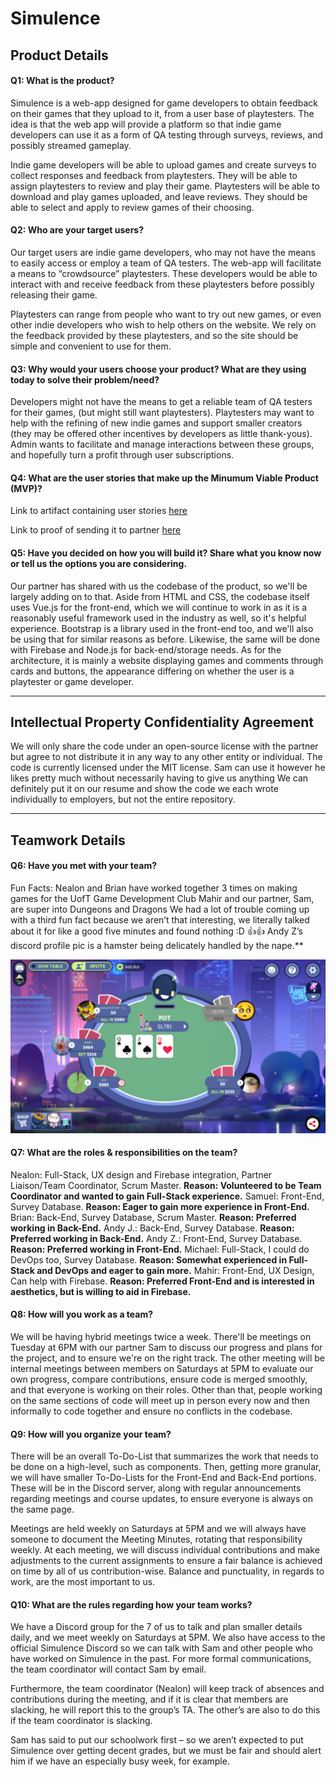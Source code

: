 # Simulence

## Product Details
 
#### Q1: What is the product?

Simulence is a web-app designed for game developers to obtain feedback on their games that they upload to it, from a user base of playtesters. 
The idea is that the web app will provide a platform so that indie game developers can use it as a form of QA testing through surveys, reviews, and possibly streamed gameplay.

Indie game developers will be able to upload games and create surveys to collect responses and feedback from playtesters. They will be able to assign playtesters to review and play their game.
Playtesters will be able to download and play games uploaded, and leave reviews. They should be able to select and apply to review games of their choosing.


#### Q2: Who are your target users?

Our target users are indie game developers, who may not have the means to easily access or employ a team of QA testers. The web-app will facilitate a means to “crowdsource” playtesters. These developers would be able to interact with and receive feedback from these playtesters before possibly releasing their game.

Playtesters can range from people who want to try out new games, or even other indie developers who wish to help others on the website. We rely on the feedback provided by these playtesters, and so the site should be simple and convenient to use for them.

#### Q3: Why would your users choose your product? What are they using today to solve their problem/need?

Developers might not have the means to get a reliable team of QA testers for their games, (but might still want playtesters). Playtesters may want to help with the refining of new indie games and support smaller creators (they may be offered other incentives by developers as little thank-yous). Admin wants to facilitate and manage interactions between these groups, and hopefully turn a profit through user subscriptions.

#### Q4: What are the user stories that make up the Minumum Viable Product (MVP)?

Link to artifact containing user stories [here](./User_Stories.pdf)

Link to proof of sending it to partner [here](./user_story_proof.png)

#### Q5: Have you decided on how you will build it? Share what you know now or tell us the options you are considering.

Our partner has shared with us the codebase of the product, so we'll be largely adding on to that. Aside from HTML and CSS, the codebase itself uses Vue.js for the front-end, which we will continue to work in as it is a reasonably useful framework used in the industry as well, so it's helpful experience. Bootstrap is a library used in the front-end too, and we'll also be using that for similar reasons as before. Likewise, the same will be done with Firebase and Node.js for back-end/storage needs. As for the architecture, it is mainly a website displaying games and comments through cards and buttons, the appearance differing on whether the user is a playtester or game developer.

----
## Intellectual Property Confidentiality Agreement 

We will only share the code under an open-source license with the partner but agree to not distribute it in any way to any other entity or individual. 
The code is currently licensed under the MIT license. 
Sam can use it however he likes pretty much without necessarily having to give us anything
We can definitely put it on our resume and show the code we each wrote individually to employers, but not the entire repository.

----

## Teamwork Details

#### Q6: Have you met with your team?

Fun Facts:
Nealon and Brian have worked together 3 times on making games for the UofT Game Development Club
Mahir and our partner, Sam, are super into Dungeons and Dragons
We had a lot of trouble coming up with a third fun fact because we aren’t that interesting, we literally talked about it for like a good five minutes and found nothing :D 👍👍
Andy Z’s discord profile pic is a hamster being delicately handled by the nape.**

![Proof](proof.png "This is proof")

#### Q7: What are the roles & responsibilities on the team?

Nealon: Full-Stack, UX design and Firebase integration, Partner Liaison/Team Coordinator, Scrum Master. **Reason: Volunteered to be Team Coordinator and wanted to gain Full-Stack experience.**
Samuel: Front-End, Survey Database. **Reason: Eager to gain more experience in Front-End.**
Brian: Back-End, Survey Database, Scrum Master. **Reason: Preferred working in Back-End.**
Andy J.: Back-End, Survey Database. **Reason: Preferred working in Back-End.**
Andy Z.: Front-End, Survey Database. **Reason: Preferred working in Front-End.**
Michael: Full-Stack, I could do DevOps too, Survey Database. **Reason: Somewhat experienced in Full-Stack and DevOps and eager to gain more.**
Mahir: Front-End, UX Design, Can help with Firebase. **Reason: Preferred Front-End and is interested in aesthetics, but is willing to aid in Firebase.**

#### Q8: How will you work as a team?

We will be having hybrid meetings twice a week. There'll be meetings on Tuesday at 6PM with our partner Sam to discuss our progress and plans for the project, and to ensure we're on the right track. The other meeting will be internal meetings between members on Saturdays at 5PM to evaluate our own progress, compare contributions, ensure code is merged smoothly, and that everyone is working on their roles. Other than that, people working on the same sections of code will meet up in person every now and then informally to code together and ensure no conflicts in the codebase.
  
#### Q9: How will you organize your team?

There will be an overall To-Do-List that summarizes the work that needs to be done on a high-level, such as components. Then, getting more granular, we will have smaller To-Do-Lists for the Front-End and Back-End portions. These will be in the Discord server, along with regular announcements regarding meetings and course updates, to ensure everyone is always on the same page. 

Meetings are held weekly on Saturdays at 5PM and we will always have someone to document the Meeting Minutes, rotating that responsibility weekly. At each meeting, we will discuss individual contributions and make adjustments to the current assignments to ensure a fair balance is achieved on time by all of us contribution-wise. Balance and punctuality, in regards to work, are the most important to us.

#### Q10: What are the rules regarding how your team works?

We have a Discord group for the 7 of us to talk and plan smaller details daily, and we meet weekly on Saturdays at 5PM. We also have access to the official Simulence Discord so we can talk with Sam and other people who have worked on Simulence in the past. For more formal communications, the team coordinator will contact Sam by email. 

Furthermore, the team coordinator (Nealon) will keep track of absences and contributions during the meeting, and if it is clear that members are slacking, he will report this to the group’s TA. The other’s are also to do this if the team coordinator is slacking.

Sam has said to put our schoolwork first – so we aren’t expected to put Simulence over getting decent grades, but we must be fair and should alert him if we have an especially busy week, for example.
